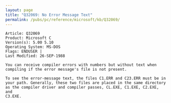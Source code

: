 ```yaml
---
layout: page
title: "Q32069: No Error Message Text"
permalink: /pubs/pc/reference/microsoft/kb/Q32069/
---
```


	Article: Q32069
	Product: Microsoft C
	Version(s): 5.00 5.10
	Operating System: MS-DOS
	Flags: ENDUSER |
	Last Modified: 26-SEP-1988
	
	You can receive compiler errors with numbers but without text when
	compiling if the error message's file is not present.
	
	To see the error-message text, the files C1.ERR and C23.ERR must be in
	your path. Generally, these two files are placed in the same directory
	as the compiler driver and compiler passes, CL.EXE, C1.EXE, C2.EXE, and
	C3.EXE.
